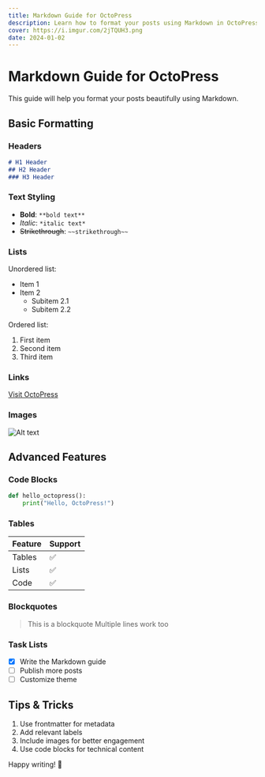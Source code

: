 ```yaml
---
title: Markdown Guide for OctoPress
description: Learn how to format your posts using Markdown in OctoPress
cover: https://i.imgur.com/2jTQUH3.png
date: 2024-01-02
---
```


# Markdown Guide for OctoPress

This guide will help you format your posts beautifully using Markdown.

## Basic Formatting

### Headers

```markdown
# H1 Header
## H2 Header
### H3 Header
```

### Text Styling

- **Bold**: `**bold text**`
- *Italic*: `*italic text*`
- ~~Strikethrough~~: `~~strikethrough~~`

### Lists

Unordered list:
- Item 1
- Item 2
  - Subitem 2.1
  - Subitem 2.2

Ordered list:
1. First item
2. Second item
3. Third item

### Links

[Visit OctoPress](https://github.com/SH20RAJ/OctoPress)

### Images

![Alt text](https://i.imgur.com/2jTQUH3.png)

## Advanced Features

### Code Blocks

```python
def hello_octopress():
    print("Hello, OctoPress!")
```

### Tables

| Feature | Support |
|---------|---------|
| Tables | ✅ |
| Lists | ✅ |
| Code | ✅ |

### Blockquotes

> This is a blockquote
> Multiple lines work too

### Task Lists

- [x] Write the Markdown guide
- [ ] Publish more posts
- [ ] Customize theme

## Tips & Tricks

1. Use frontmatter for metadata
2. Add relevant labels
3. Include images for better engagement
4. Use code blocks for technical content

Happy writing! 📝
